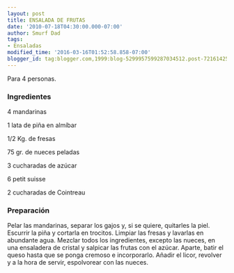 ```yaml
---
layout: post
title: ENSALADA DE FRUTAS
date: '2010-07-18T04:30:00.000-07:00'
author: Smurf Dad
tags:
- Ensaladas
modified_time: '2016-03-16T01:52:58.858-07:00'
blogger_id: tag:blogger.com,1999:blog-5299957599287034512.post-721614254546686567
---
```


Para 4 personas.

<h3>Ingredientes</h3>

4 mandarinas

1 lata de piña en almíbar

1/2 Kg. de fresas

75 gr. de nueces peladas

3 cucharadas de azúcar

6 petit suisse

2 cucharadas de Cointreau

<h3>Preparación</h3>

Pelar las mandarinas, separar los gajos y, si se quiere, quitarles la piel. Escurrir la piña y cortarla en trocitos. Limpiar las fresas y lavarlas en abundante agua. Mezclar todos los ingredientes, excepto las nueces, en una ensaladera de cristal y salpicar las frutas con el azúcar. Aparte, batir el queso hasta que se ponga cremoso e incorporarlo. Añadir el licor, revolver y a la hora de servir, espolvorear con las nueces.

